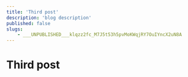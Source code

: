 ```yaml
---
title: 'Third post'
description: 'blog description'
published: false
slugs:
    - ___UNPUBLISHED___klqzz2fc_M7J5t53h5pvMoKWqjRY7OuIYncX2uN8A
---
```


# Third post
